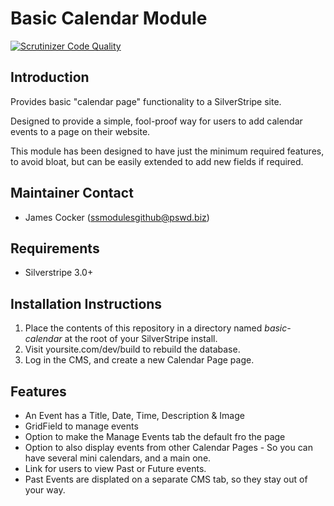# Basic Calendar Module
[![Scrutinizer Code Quality](https://scrutinizer-ci.com/g/purplespider/silverstripe-basic-calendar/badges/quality-score.png?b=master)](https://scrutinizer-ci.com/g/purplespider/silverstripe-basic-calendar/?branch=master)

## Introduction

Provides basic "calendar page" functionality to a SilverStripe site. 

Designed to provide a simple, fool-proof way for users to add calendar events to a page on their website.

This module has been designed to have just the minimum required features, to avoid bloat, but can be easily extended to add new fields if required.

## Maintainer Contact ##
 * James Cocker (ssmodulesgithub@pswd.biz)
 
## Requirements
 * Silverstripe 3.0+
 
## Installation Instructions

1. Place the contents of this repository in a directory named *basic-calendar* at the root of your SilverStripe install.
2. Visit yoursite.com/dev/build to rebuild the database.
3. Log in the CMS, and create a new Calendar Page page.

## Features

* An Event has a Title, Date, Time, Description & Image
* GridField to manage events
* Option to make the Manage Events tab the default fro the page
* Option to also display events from other Calendar Pages - So you can have several mini calendars, and a main one.
* Link for users to view Past or Future events.
* Past Events are displated on a separate CMS tab, so they stay out of your way.